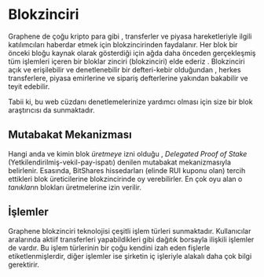# Blokzinciri

Graphene de çoğu kripto para gibi , transferler ve piyasa hareketleriyle
ilgili katılımcıları haberdar  etmek için blokzincirinden  faydalanır.
Her blok bir önceki bloğu kaynak olarak gösterdiği için ağda daha önceden 
gerçekleşmiş tüm işlemleri içeren bir bloklar zinciri (blokzinciri) elde ederiz . Blokzinciri
açık ve erişilebilir ve denetlenebilir bir defteri-kebir olduğundan , herkes transferlere,
 piyasa emirlerine ve sipariş defterlerine yakından  bakabilir ve teyit edebilir.

 Tabii ki, bu web cüzdanı denetlemelerinize yardımcı olması için size bir blok 
araştırıcısı da sunmaktadır.

## Mutabakat Mekanizması

Hangi anda ve kimin blok *üretmeye* izni olduğu  , *Delegated Proof of Stake* 
(Yetkilendirilmiş-vekil-pay-ispatı) denilen mutabakat mekanizmasıyla belirlenir. 
Esasında, BitShares hissedarları (elinde RUI kuponu olan)  tercih ettikleri blok 
üreticilerine blokzincirinde oy verebilirler.  En çok oyu alan o *tanıklar*ın
blokları üretmelerine izin verilir.

## İşlemler

Graphene blokzinciri teknolojisi çeşitli işlem türleri sunmaktadır.  Kullanıcılar 
aralarında aktiif transferleri yapabildikleri gibi dağıtık borsayla ilişkili 
işlemler de vardır. Bu işlem türlerinin bir çoğu kendini izah eden 
fişlerle etiketlenmişlerdir, diğer işlemler ise şirketin iç işleriyle alakalı daha çok 
bilgi gerektirir.
